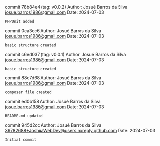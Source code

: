 commit 78b84e4 (tag: v0.0.2)
Author: Josué Barros da Silva <josue.barros1986@gmail.com>
Date:   2024-07-03

    PHPUnit added

commit 0ca3cc6
Author: Josué Barros da Silva <josue.barros1986@gmail.com>
Date:   2024-07-03

    basic structure created

commit c6ed037 (tag: v0.0.1)
Author: Josué Barros da Silva <josue.barros1986@gmail.com>
Date:   2024-07-03

    basic structure created

commit 88c7d68
Author: Josué Barros da Silva <josue.barros1986@gmail.com>
Date:   2024-07-03

    composer file created

commit ed0b158
Author: Josué Barros da Silva <josue.barros1986@gmail.com>
Date:   2024-07-03

    README.md updated

commit 945d2cc
Author: Josué Barros da Silva <39782688+JoshuaWebDev@users.noreply.github.com>
Date:   2024-07-03

    Initial commit

